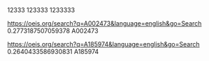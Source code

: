 12333
123333
1233333

https://oeis.org/search?q=A002473&language=english&go=Search
0.2773187507059378 A002473

https://oeis.org/search?q=A185974&language=english&go=Search
0.2640433586930831 A185974

